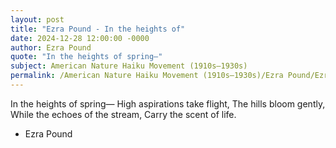 ```yaml
---
layout: post
title: "Ezra Pound - In the heights of"
date: 2024-12-28 12:00:00 -0000
author: Ezra Pound
quote: "In the heights of spring—"
subject: American Nature Haiku Movement (1910s–1930s)
permalink: /American Nature Haiku Movement (1910s–1930s)/Ezra Pound/Ezra Pound - In the heights of
---
```


In the heights of spring—
High aspirations take flight,
The hills bloom gently,
While the echoes of the stream,
Carry the scent of life.

- Ezra Pound
